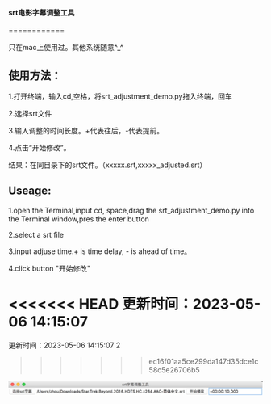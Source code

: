 #### srt电影字幕调整工具
============

只在mac上使用过。其他系统随意^_^

使用方法：
--------
1.打开终端，输入cd,空格，将srt_adjustment_demo.py拖入终端，回车

2.选择srt文件

3.输入调整的时间长度。+代表往后，-代表提前。

4.点击“开始修改”。

结果：在同目录下的srt文件。（xxxxx.srt,xxxxx_adjusted.srt）



Useage:
--------
1.open the Terminal,input cd, space,drag the srt_adjustment_demo.py into the Terminal window,pres the enter button

2.select a srt file

3.input adjuse time.+ is time delay, - is ahead of time。

4.click button "开始修改"

<<<<<<< HEAD
更新时间：2023-05-06 14:15:07
=======
更新时间：2023-05-06 14:15:07 2
>>>>>>> ec16f01aa5ce299da147d35dce1c58c5e26706b5



![](https://github.com/1394813277/srtAdjustmentTool/blob/master/727509A9-2E62-4407-A51C-2E97EF9B8938.png)
